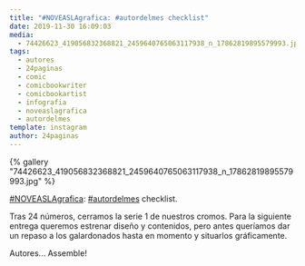 ```yaml
---
title: "#NOVEASLAgrafica: #autordelmes checklist"
date: 2019-11-30 16:09:03
media: 
  - 74426623_419056832368821_2459640765063117938_n_17862819895579993.jpg
tags: 
  - autores
  - 24paginas
  - comic
  - comicbookwriter
  - comicbookartist
  - infografia
  - noveaslagrafica
  - autordelmes
template: instagram
author: 24paginas
---
```


{% gallery "74426623_419056832368821_2459640765063117938_n_17862819895579993.jpg" %}

[#NOVEASLAgrafica](/tags/noveaslagrafica): [#autordelmes](/tags/autordelmes) checklist.

Tras 24 números, cerramos la serie 1 de nuestros cromos. Para la siguiente entrega queremos estrenar diseño y contenidos, pero antes queríamos dar un repaso a los galardonados hasta en momento y situarlos gráficamente.

Autores... Assemble!
